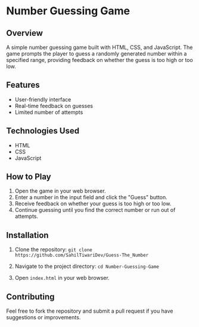 # Number Guessing Game

## Overview
A simple number guessing game built with HTML, CSS, and JavaScript. The game prompts the player to guess a randomly generated number within a specified range, providing feedback on whether the guess is too high or too low. 

## Features
- User-friendly interface
- Real-time feedback on guesses
- Limited number of attempts

## Technologies Used
- HTML
- CSS
- JavaScript

## How to Play
1. Open the game in your web browser.
2. Enter a number in the input field and click the "Guess" button.
3. Receive feedback on whether your guess is too high or too low.
4. Continue guessing until you find the correct number or run out of attempts.

## Installation
1. Clone the repository: 
`git clone https://github.com/SahilTiwariDev/Guess-The_Number`

2. Navigate to the project directory:
`cd Number-Guessing-Game`

3. Open `index.html` in your web browser.

## Contributing
Feel free to fork the repository and submit a pull request if you have suggestions or improvements.
